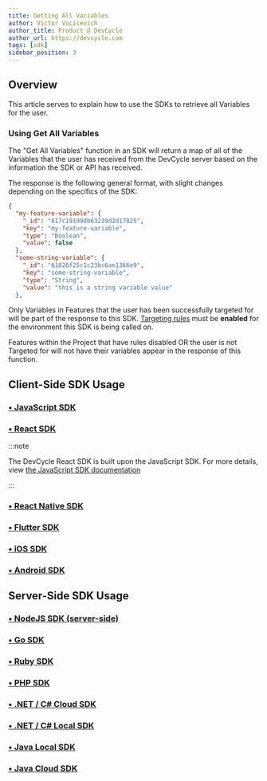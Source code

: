 ```yaml
---
title: Getting All Variables
author: Victor Vucicevich
author_title: Product @ DevCycle
author_url: https://devcycle.com
tags: [sdk]
sidebar_position: 3
---
```


## Overview

This article serves to explain how to use the SDKs to retrieve all Variables for the user. 

### Using Get All Variables

The "Get All Variables" function in an SDK will return a map of all of the Variables that the user has received from the DevCycle server based on the information the SDK or API has received. 

The response is the following general format, with slight changes depending on the specifics of the SDK:

```json
{
  "my-feature-variable": {
    "_id": "617c19199db63239d2d17025",
    "key": "my-feature-variable",
    "type": "Boolean",
    "value": false
  },
  "some-string-variable": {
    "_id": "61828f25c1c23bc6ae1366e9",
    "key": "some-string-variable",
    "type": "String",
    "value": "this is a string variable value"
  },
```

Only Variables in Features that the user has been successfully targeted for will be part of the response to this SDK. [Targeting rules](/home/feature-management/features-and-variables/targeting-users) must be **enabled** for the environment this SDK is being called on.  

Features within the Project that have rules disabled OR the user is not Targeted for will not have their variables appear in the response of this function. 

## Client-Side SDK Usage

### [• JavaScript SDK](/sdk/client-side-sdks/javascript/javascript-usage#get-all-variables)

### [• React SDK](/sdk/client-side-sdks/react/react-usage#getting-all-features--variables)

:::note

The DevCycle React SDK is built upon the JavaScript SDK. For more details, view [the JavaScript SDK documentation](/sdk/client-side-sdks/javascript/javascript-usage#get-all-variables)

:::

### [• React Native SDK](/sdk/client-side-sdks/react-native/react-native-usage#getting-all-features--variables)

### [• Flutter SDK](/sdk/client-side-sdks/flutter/flutter-usage#get-all-variables)

### [• iOS SDK](/sdk/client-side-sdks/ios/ios-usage#grabbing-all-features--variables)

### [• Android SDK](/sdk/client-side-sdks/android/android-usage#get-all-variables)

## Server-Side SDK Usage

### [• NodeJS SDK (server-side)](/sdk/server-side-sdks/node#getting-all-variables)

### [• Go SDK](/sdk/server-side-sdks/go#getting-all-variables)

### [• Ruby SDK](/sdk/server-side-sdks/ruby/ruby-usage#getting-all-variables)

### [• PHP SDK](/sdk/server-side-sdks/php/php-usage#get-all-variables)

### [• .NET / C# Cloud SDK](/sdk/server-side-sdks/dotnet-cloud/dotnet-cloud-usage#getting-all-variables)

### [• .NET / C# Local SDK](/sdk/server-side-sdks/dotnet-local#getting-all-variables)

### [• Java Local SDK](/sdk/server-side-sdks/java-local/java-local-usage#getting-all-variables)

### [• Java Cloud SDK](/sdk/server-side-sdks/java-cloud#getting-all-variables)
